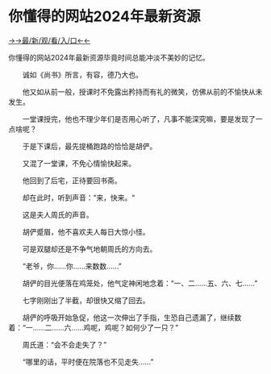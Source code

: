 # 你懂得的网站2024年最新资源

<a href="https://bhty.senfoop.com?https://github.com">→→最/新/观/看/入/口←←</a>


你懂得的网站2024年最新资源毕竟时间总能冲淡不美妙的记忆。

　　诚如《尚书》所言，有容，德乃大也。

　　他又如从前一般，授课时不免露出矜持而有礼的微笑，仿佛从前的不愉快从未发生。

　　一堂课授完，他也不理少年们是否用心听了，凡事不能深究嘛，要是发现了一点啥呢？

　　于是下课后，最先提桶跑路的恰恰是胡俨。

　　又混了一堂课，不免心情愉快起来。

　　他回到了后宅，正待要回书斋。

　　却在此时，听到声音：“来，快来。“

　　这是夫人周氏的声音。

　　胡俨蹙眉，他不喜欢夫人每日大惊小怪。

　　可是双腿却还是不争气地朝周氏的方向去。

　　“老爷，你……你……来数数……”

　　胡俨的目光便落在鸡笼处，他气定神闲地念着：“一、二……五、六、七……”

　　七字刚刚出了半截，却很快又缩了回去。

　　胡俨的呼吸开始急促，他这一次伸出了手指，生恐自己遗漏了，继续数着：“一……二……六……鸡呢，鸡呢？如何少了一只？”

　　周氏道：“会不会走失了？”

　　“哪里的话，平时便在院落也不见走失……”

